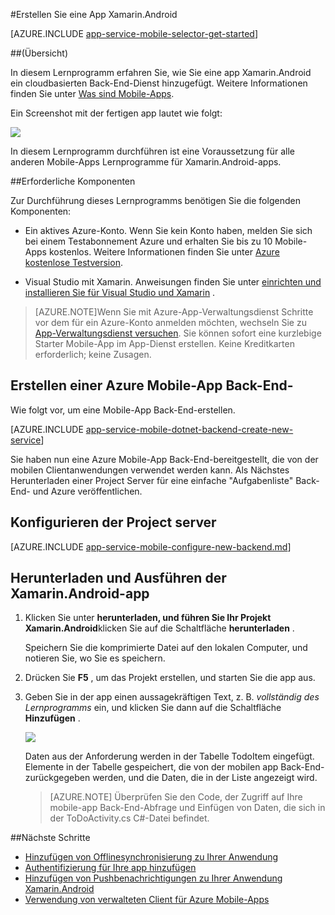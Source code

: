 <properties
    pageTitle="Erste Schritte mit Azure Mobile-Apps für Xamarin.Android-apps"
    description="Führen Sie dieses Lernprogramm den Einstieg Azure Mobile-Apps für die Entwicklung von Xamarin Android"
    services="app-service\mobile"
    documentationCenter="xamarin"
    authors="adrianhall"
    manager="erikre"
    editor="" />

<tags
    ms.service="app-service-mobile"
    ms.workload="mobile"
    ms.tgt_pltfrm="mobile-xamarin-android"
    ms.devlang="dotnet"
    ms.topic="hero-article"
    ms.date="10/01/2016"
    ms.author="adrianha" />

#<a name="create-a-xamarinandroid-app"></a>Erstellen Sie eine App Xamarin.Android

[AZURE.INCLUDE [app-service-mobile-selector-get-started](../../includes/app-service-mobile-selector-get-started.md)]

##<a name="overview"></a>(Übersicht)

In diesem Lernprogramm erfahren Sie, wie Sie eine app Xamarin.Android ein cloudbasierten Back-End-Dienst hinzugefügt. Weitere Informationen finden Sie unter [Was sind Mobile-Apps](app-service-mobile-value-prop.md).

Ein Screenshot mit der fertigen app lautet wie folgt:

![][0]

In diesem Lernprogramm durchführen ist eine Voraussetzung für alle anderen Mobile-Apps Lernprogramme für Xamarin.Android-apps.

##<a name="prerequisites"></a>Erforderliche Komponenten

Zur Durchführung dieses Lernprogramms benötigen Sie die folgenden Komponenten:

* Ein aktives Azure-Konto. Wenn Sie kein Konto haben, melden Sie sich bei einem Testabonnement Azure und erhalten Sie bis zu 10 Mobile-Apps kostenlos. Weitere Informationen finden Sie unter [Azure kostenlose Testversion](https://azure.microsoft.com/pricing/free-trial/).

* Visual Studio mit Xamarin. Anweisungen finden Sie unter [einrichten und installieren Sie für Visual Studio und Xamarin](https://msdn.microsoft.com/library/mt613162.aspx) .

>[AZURE.NOTE]Wenn Sie mit Azure-App-Verwaltungsdienst Schritte vor dem für ein Azure-Konto anmelden möchten, wechseln Sie zu [App-Verwaltungsdienst versuchen](https://tryappservice.azure.com/?appServiceName=mobile).  Sie können sofort eine kurzlebige Starter Mobile-App im App-Dienst erstellen. Keine Kreditkarten erforderlich; keine Zusagen.

## <a name="create-an-azure-mobile-app-backend"></a>Erstellen einer Azure Mobile-App Back-End-

Wie folgt vor, um eine Mobile-App Back-End-erstellen.

[AZURE.INCLUDE [app-service-mobile-dotnet-backend-create-new-service](../../includes/app-service-mobile-dotnet-backend-create-new-service.md)]

Sie haben nun eine Azure Mobile-App Back-End-bereitgestellt, die von der mobilen Clientanwendungen verwendet werden kann. Als Nächstes Herunterladen einer Project Server für eine einfache "Aufgabenliste" Back-End- und Azure veröffentlichen.

## <a name="configure-the-server-project"></a>Konfigurieren der Project server

[AZURE.INCLUDE [app-service-mobile-configure-new-backend.md](../../includes/app-service-mobile-configure-new-backend.md)]

## <a name="download-and-run-the-xamarinandroid-app"></a>Herunterladen und Ausführen der Xamarin.Android-app

1. Klicken Sie unter **herunterladen, und führen Sie Ihr Projekt Xamarin.Android**klicken Sie auf die Schaltfläche **herunterladen** .

    Speichern Sie die komprimierte Datei auf den lokalen Computer, und notieren Sie, wo Sie es speichern.

2. Drücken Sie **F5** , um das Projekt erstellen, und starten Sie die app aus.

3. Geben Sie in der app einen aussagekräftigen Text, z. B. _vollständig des Lernprogramms_ ein, und klicken Sie dann auf die Schaltfläche **Hinzufügen** .

    ![][10]

    Daten aus der Anforderung werden in der Tabelle TodoItem eingefügt. Elemente in der Tabelle gespeichert, die von der mobilen app Back-End-zurückgegeben werden, und die Daten, die in der Liste angezeigt wird.

    > [AZURE.NOTE] Überprüfen Sie den Code, der Zugriff auf Ihre mobile-app Back-End-Abfrage und Einfügen von Daten, die sich in der ToDoActivity.cs C#-Datei befindet.

##<a name="next-steps"></a>Nächste Schritte

* [Hinzufügen von Offlinesynchronisierung zu Ihrer Anwendung](app-service-mobile-xamarin-android-get-started-offline-data.md)
* [Authentifizierung für Ihre app hinzufügen](app-service-mobile-xamarin-android-get-started-users.md)
* [Hinzufügen von Pushbenachrichtigungen zu Ihrer Anwendung Xamarin.Android](app-service-mobile-xamarin-android-get-started-push.md)
* [Verwendung von verwalteten Client für Azure Mobile-Apps](app-service-mobile-dotnet-how-to-use-client-library.md)


<!-- Images. -->
[0]: ./media/app-service-mobile-xamarin-android-get-started/mobile-quickstart-completed-android.png
[6]: ./media/app-service-mobile-xamarin-android-get-started/mobile-portal-quickstart-xamarin.png
[8]: ./media/app-service-mobile-xamarin-android-get-started/mobile-xamarin-project-android-vs.png
[9]: ./media/app-service-mobile-xamarin-android-get-started/mobile-xamarin-project-android-xs.png
[10]: ./media/app-service-mobile-xamarin-android-get-started/mobile-quickstart-startup-android.png

<!-- URLs. -->
[Azure Portal]: https://azure.portal.com/
[Visual Studio]: https://go.microsoft.com/fwLink/p/?LinkID=534203

